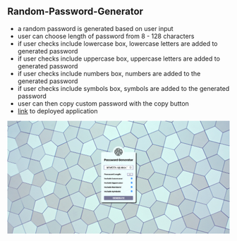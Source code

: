 ## Random-Password-Generator
* a random password is generated based on user input
* user can choose length of password from 8 - 128 characters
* if user checks include lowercase box, lowercase letters are added to generated password
* if user checks include uppercase box, uppercase letters are added to generated password
* if user checks include numbers box, numbers are added to the generated password
* if user checks include symbols box, symbols are added to the generated password
* user can then copy custom password with the copy button
* [link](https://wattierdan.github.io/Random_Password_Generator/) to deployed application

![Webpage Screenshot](/assets/imgs/screencapture-wattierdan-github-io-Random-Password-Generator-2020-10-14-00_39_15.png)
